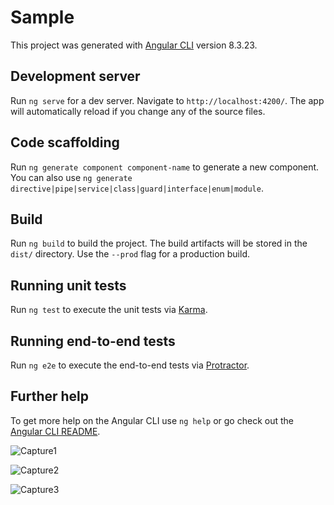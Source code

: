 # Sample

This project was generated with [Angular CLI](https://github.com/angular/angular-cli) version 8.3.23.

## Development server

Run `ng serve` for a dev server. Navigate to `http://localhost:4200/`. The app will automatically reload if you change any of the source files.

## Code scaffolding

Run `ng generate component component-name` to generate a new component. You can also use `ng generate directive|pipe|service|class|guard|interface|enum|module`.

## Build

Run `ng build` to build the project. The build artifacts will be stored in the `dist/` directory. Use the `--prod` flag for a production build.

## Running unit tests

Run `ng test` to execute the unit tests via [Karma](https://karma-runner.github.io).

## Running end-to-end tests

Run `ng e2e` to execute the end-to-end tests via [Protractor](http://www.protractortest.org/).

## Further help

To get more help on the Angular CLI use `ng help` or go check out the [Angular CLI README](https://github.com/angular/angular-cli/blob/master/README.md).

![Capture1](https://user-images.githubusercontent.com/46844181/90966083-ffe70880-e4eb-11ea-8880-00c4ae0cc6bc.PNG)

![Capture2](https://user-images.githubusercontent.com/46844181/90966136-80a60480-e4ec-11ea-8531-4ae757730272.PNG)

![Capture3](https://user-images.githubusercontent.com/46844181/90966140-87347c00-e4ec-11ea-8c7b-c2e668346e42.PNG)
